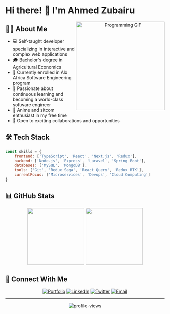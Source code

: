 # Hi there! 👋 I'm Ahmed Zubairu

<div align="center">
  <img src="https://media.giphy.com/media/qgQUggAC3Pfv687qPC/giphy.gif" width="280" align="right" alt="Programming GIF">
</div>

## 👨‍💻 About Me

- 💻 Self-taught developer specializing in interactive and complex web applications
- 🎓 Bachelor's degree in Agricultural Economics
- 🌱 Currently enrolled in Alx Africa Software Engineering program
- 🚀 Passionate about continuous learning and becoming a world-class software engineer
- 👀 Anime and sitcom enthusiast in my free time
- 🤝 Open to exciting collaborations and opportunities

## 🛠️ Tech Stack

```javascript
const skills = {
    frontend: ['TypeScript', 'React', 'Next.js', 'Redux'],
    backend: ['Node.js', 'Express', 'Laravel', 'Spring Boot'],
    databases: ['MySQL', 'MongoDB'],
    tools: ['Git', 'Redux Saga', 'React Query', 'Redux RTK'],
    currentFocus: ['Microservices', 'Devops', 'Cloud Computing']
}
```

## 📊 GitHub Stats

<div align="center">
  <img height="180em" src="https://github-readme-stats.vercel.app/api?username=newtronahmed&show_icons=true&theme=tokyonight&include_all_commits=true&count_private=true"/>
  <img height="180em" src="https://github-readme-stats.vercel.app/api/top-langs/?username=newtronahmed&layout=compact&langs_count=6&theme=tokyonight"/>
</div>

## 🤝 Connect With Me

<div align="center">
  
[![Portfolio](https://img.shields.io/badge/Portfolio-000000?style=for-the-badge&logo=About.me&logoColor=white)](https://newtro-portfolio.netlify.app/)
[![LinkedIn](https://img.shields.io/badge/LinkedIn-0077B5?style=for-the-badge&logo=linkedin&logoColor=white)](https://www.linkedin.com/in/ahmed-zubairu-ab625b184/)
[![Twitter](https://img.shields.io/badge/Twitter-1DA1F2?style=for-the-badge&logo=twitter&logoColor=white)](https://twitter.com/Neutronahmed)
[![Email](https://img.shields.io/badge/Gmail-D14836?style=for-the-badge&logo=gmail&logoColor=white)](mailto:hmedzubairu365@gmail.com)

</div>

---

<div align="center">
  <img src="https://komarev.com/ghpvc/?username=newtronahmed&label=Profile%20views&color=0e75b6&style=flat" alt="profile-views" />
</div>
